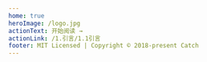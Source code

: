 ```yaml
---
home: true
heroImage: /logo.jpg
actionText: 开始阅读 →
actionLink: /1.引言/1.1引言
footer: MIT Licensed | Copyright © 2018-present Catch
---
```

